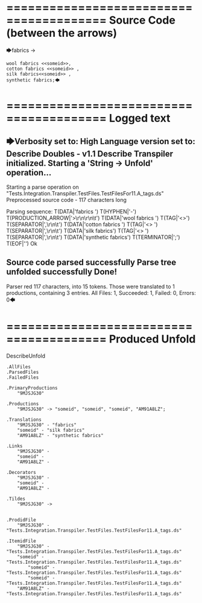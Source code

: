 ========================================
Source Code (between the arrows)
========================================

🡆fabrics ->

	wool fabrics <<someid>>,
	cotton fabrics <<someid>> ,
	silk fabrics<<someid>> ,
	synthetic fabrics;🡄

========================================
Logged text
========================================

🡆Verbosity set to: High
Language version set to: Describe Doubles - v1.1
Describe Transpiler initialized.
Starting a 'String -> Unfold' operation...
------------------------
Starting a parse operation on "Tests.Integration.Transpiler.TestFiles.TestFilesFor11.A_tags.ds"
Preprocessed source code - 117 characters long

Parsing sequence: T(DATA|'fabrics ') T(HYPHEN|'-') T(PRODUCTION_ARROW|'>\r\n\r\n\t') T(DATA|'wool fabrics ') T(TAG|'<<someid>>') T(SEPARATOR|',\r\n\t') T(DATA|'cotton fabrics ') T(TAG|'<<someid>> ') T(SEPARATOR|',\r\n\t') T(DATA|'silk fabrics') T(TAG|'<<someid>> ') T(SEPARATOR|',\r\n\t') T(DATA|'synthetic fabrics') T(TERMINATOR|';') T(EOF|'<EOF>') Ok

Source code parsed successfully
Parse tree unfolded successfully
Done!
------------------------
Parser red 117 characters, into 15 tokens.
Those were translated to 1 productions, containing 3 entries.
All Files: 1, Succeeded: 1, Failed: 0, Errors: 0🡄

========================================
Produced Unfold
========================================

DescribeUnfold

    .AllFiles
    .ParsedFiles
    .FailedFiles

    .PrimaryProductions
        "9MJSJG30" 

    .Productions
        "9MJSJG30" -> "someid", "someid", "someid", "AM91A8LZ";

    .Translations
        "9MJSJG30" - "fabrics"
        "someid" - "silk fabrics"
        "AM91A8LZ" - "synthetic fabrics"

    .Links
        "9MJSJG30" - 
        "someid" - 
        "AM91A8LZ" - 

    .Decorators
        "9MJSJG30" - 
        "someid" - 
        "AM91A8LZ" - 

    .Tildes
        "9MJSJG30" -> 


    .ProdidFile
        "9MJSJG30" - "Tests.Integration.Transpiler.TestFiles.TestFilesFor11.A_tags.ds"

    .ItemidFile
        "9MJSJG30" - "Tests.Integration.Transpiler.TestFiles.TestFilesFor11.A_tags.ds"
        "someid" - "Tests.Integration.Transpiler.TestFiles.TestFilesFor11.A_tags.ds"
            "someid" - "Tests.Integration.Transpiler.TestFiles.TestFilesFor11.A_tags.ds"
            "someid" - "Tests.Integration.Transpiler.TestFiles.TestFilesFor11.A_tags.ds"
        "AM91A8LZ" - "Tests.Integration.Transpiler.TestFiles.TestFilesFor11.A_tags.ds"

